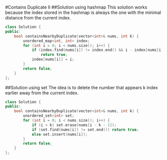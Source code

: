 #Contains Duplicate II
##Solution using hashmap
This solution works because the index stored in the hashmap is always the one with the minimal distance from the current index.
```C++
class Solution {
public:
    bool containsNearbyDuplicate(vector<int>& nums, int k) {
        unordered_map<int, int> index;
        for (int i = 0; i < nums.size(); i++) {
            if (index.find(nums[i]) != index.end() && i - index[nums[i]] <= k)
                return true;
            index[nums[i]] = i;
        }
        return false;
    }
};
```

##Solution using set
The idea is to delete the number that appears k index earlier away from the current index.
```C++
class Solution {
public:
    bool containsNearbyDuplicate(vector<int>& nums, int k) {
        unordered_set<int> set;
        for (int i = 0; i < nums.size(); i++) {
            if (i > k) set.erase(nums[i - k - 1]);
            if (set.find(nums[i]) != set.end()) return true;
            else set.insert(nums[i]);
        }
        return false;
    }
};
```